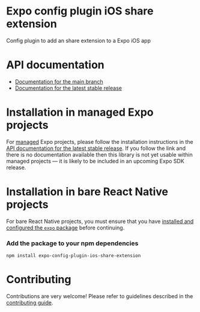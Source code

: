 # Expo config plugin iOS share extension

Config plugin to add an share extension to a Expo iOS app

# API documentation

- [Documentation for the main branch](https://github.com/expo/expo/blob/main/docs/pages/versions/unversioned/sdk/config-plugin-ios-share-extension.md)
- [Documentation for the latest stable release](https://docs.expo.dev/versions/latest/sdk/config-plugin-ios-share-extension/)

# Installation in managed Expo projects

For [managed](https://docs.expo.dev/versions/latest/introduction/managed-vs-bare/) Expo projects, please follow the installation instructions in the [API documentation for the latest stable release](#api-documentation). If you follow the link and there is no documentation available then this library is not yet usable within managed projects &mdash; it is likely to be included in an upcoming Expo SDK release.

# Installation in bare React Native projects

For bare React Native projects, you must ensure that you have [installed and configured the `expo` package](https://docs.expo.dev/bare/installing-expo-modules/) before continuing.

### Add the package to your npm dependencies

```
npm install expo-config-plugin-ios-share-extension
```




# Contributing

Contributions are very welcome! Please refer to guidelines described in the [contributing guide]( https://github.com/expo/expo#contributing).
